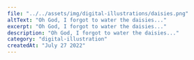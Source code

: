 ```yaml
---
file: "../../assets/img/digital-illustrations/daisies.png"
altText: "Oh God, I forgot to water the daisies..."
excerpt: "Oh God, I forgot to water the daisies..."
description: "Oh God, I forgot to water the daisies..."
category: "digital-illustration"
createdAt: "July 27 2022"
---
```


